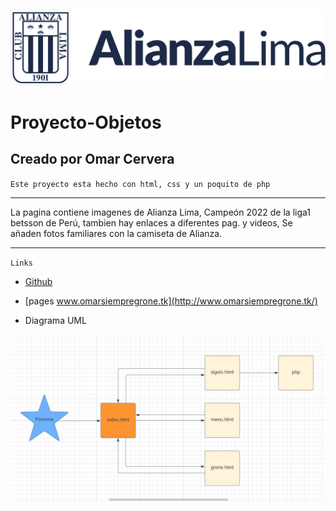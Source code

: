 ![Hola](./img/logo.svg)

# Proyecto-Objetos

## Creado por Omar Cervera

`Este proyecto esta hecho con html, css y un poquito de php`

---

La pagina contiene imagenes de Alianza Lima, Campeón 2022 de la liga1 betsson de Perú, tambien hay enlaces a diferentes pag. y videos, Se añaden fotos familiares con la camiseta de Alianza.

---

`Links`

- [Github](https://github.com/omarerick/Proyecto-Objetos)

- [pages www.omarsiempregrone.tk](http://www.omarsiempregrone.tk/)

- Diagrama UML

![Diagrama](./docs/diagrama.jpg)
